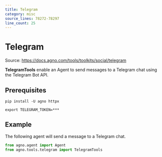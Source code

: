 ```yaml
---
title: Telegram
category: misc
source_lines: 78272-78297
line_count: 25
---
```


# Telegram
Source: https://docs.agno.com/tools/toolkits/social/telegram



**TelegramTools** enable an Agent to send messages to a Telegram chat using the Telegram Bot API.

## Prerequisites

```shell
pip install -U agno httpx
```

```shell
export TELEGRAM_TOKEN=***
```

## Example

The following agent will send a message to a Telegram chat.

```python cookbook/tools/tavily_tools.py
from agno.agent import Agent
from agno.tools.telegram import TelegramTools


